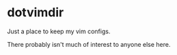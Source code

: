 dotvimdir
=========

Just a place to keep my vim configs.

There probably isn't much of interest to anyone else here.
